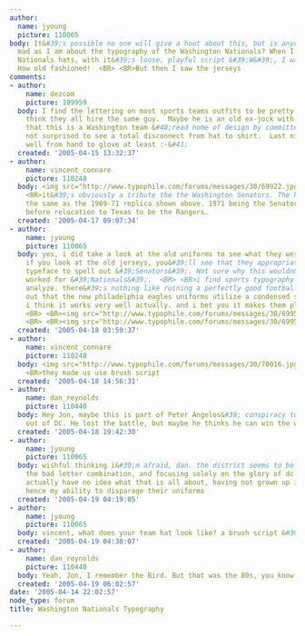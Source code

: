 ```yaml
---
author:
  name: jyoung
  picture: 110065
body: It&#39;s possible no one will give a hoot about this, but is anyone else as
  mad as I am about the typography of the Washington Nationals? When I saw the new
  Nationals hats, with it&#39;s loose, playful script &#39;W&#39;, I was intrigued!
  How old fashioned!  <BR> <BR>But then I saw the jerseys
comments:
- author:
    name: dezcom
    picture: 109959
  body: I find the lettering on most sports teams outfits to be pretty cheesy.  I
    think they all hire the same guy.  Maybe he is an old ex-jock with connections.  Given
    that this is a Washington team &#40;read home of design by committee&#41; I am
    not surprised to see a total disconnect from hat to shirt.  Last night they did
    well from hand to glove at least :-&#41;
  created: '2005-04-15 13:32:37'
- author:
    name: vincent_connare
    picture: 110248
  body: <img src="http://www.typophile.com/forums/messages/30/69922.jpg" alt=""> <BR>
    <BR>it&#39;s obviously a tribute the the Washington Senators. The hat is about
    the same as the 1969-71 replica shown above. 1971 being the Senators last season
    before relocation to Texas to be the Rangers.
  created: '2005-04-17 09:07:34'
- author:
    name: jyoung
    picture: 110065
  body: yes, i did take a look at the old uniforms to see what they were all about.
    if you look at the old jerseys, you&#39;ll see that they appropriately use a script
    typeface to spell out &#39;Senators&#39;. Not sure why this wouldn&#39;t have
    worked for &#39;Nationals&#39;.  <BR> <BR>i find sports typography to be fun to
    analyze. there&#39;s nothing like ruining a perfectly good football game by pointing
    out that the new philadelphia eagles uniforms utilize a condensed serif typeface.
    i think it works very well actually. and i bet you it makes them play better.
    <BR> <BR><img src="http://www.typophile.com/forums/messages/30/69951.jpg" alt="">
    <BR> <BR><img src="http://www.typophile.com/forums/messages/30/69952.jpg" alt="">
  created: '2005-04-18 03:59:37'
- author:
    name: vincent_connare
    picture: 110248
  body: <img src="http://www.typophile.com/forums/messages/30/70016.jpg" alt=""> <BR>
    <BR>they made us use brush script
  created: '2005-04-18 14:56:31'
- author:
    name: dan_reynolds
    picture: 110440
  body: Hey Jon, maybe this is part of Peter Angelos&#39; conspiracy to keep Baseball
    out of DC. He lost the battle, but maybe he thinks he can win the war
  created: '2005-04-18 19:42:30'
- author:
    name: jyoung
    picture: 110065
  body: wishful thinking i&#39;m afraid, dan. the district seems to be overlooking
    the bad letter combination, and focusing solely on the glory of dc baseball. i
    actually have no idea what that is all about, having not grown up in these parts.
    hence my ability to disparage their uniforms
  created: '2005-04-19 04:19:05'
- author:
    name: jyoung
    picture: 110065
  body: vincent, what does your team hat look like? a brush script &#39;R&#39;?
  created: '2005-04-19 04:38:07'
- author:
    name: dan_reynolds
    picture: 110440
  body: Yeah, Jon, I remember the Bird. But that was the 80s, you know
  created: '2005-04-19 06:02:57'
date: '2005-04-14 22:02:57'
node_type: forum
title: Washington Nationals Typography

---
```

